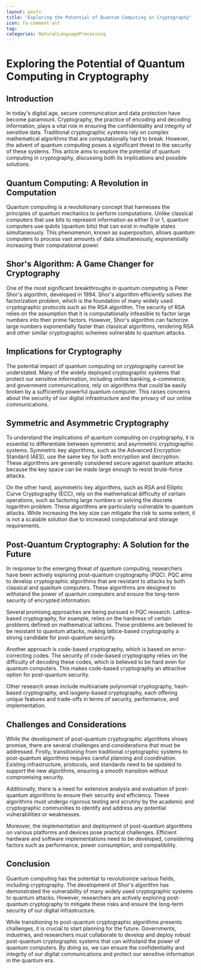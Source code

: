 ```yaml
---
layout: posts
title: "Exploring the Potential of Quantum Computing in Cryptography"
icon: fa-comment-alt
tag:      
categories: NaturalLanguageProcessing
---
```



# Exploring the Potential of Quantum Computing in Cryptography

## Introduction

In today's digital age, secure communication and data protection have become paramount. Cryptography, the practice of encoding and decoding information, plays a vital role in ensuring the confidentiality and integrity of sensitive data. Traditional cryptographic systems rely on complex mathematical algorithms that are computationally hard to break. However, the advent of quantum computing poses a significant threat to the security of these systems. This article aims to explore the potential of quantum computing in cryptography, discussing both its implications and possible solutions.

## Quantum Computing: A Revolution in Computation

Quantum computing is a revolutionary concept that harnesses the principles of quantum mechanics to perform computations. Unlike classical computers that use bits to represent information as either 0 or 1, quantum computers use qubits (quantum bits) that can exist in multiple states simultaneously. This phenomenon, known as superposition, allows quantum computers to process vast amounts of data simultaneously, exponentially increasing their computational power.

## Shor's Algorithm: A Game Changer for Cryptography

One of the most significant breakthroughs in quantum computing is Peter Shor's algorithm, developed in 1994. Shor's algorithm efficiently solves the factorization problem, which is the foundation of many widely used cryptographic protocols such as the RSA algorithm. The security of RSA relies on the assumption that it is computationally infeasible to factor large numbers into their prime factors. However, Shor's algorithm can factorize large numbers exponentially faster than classical algorithms, rendering RSA and other similar cryptographic schemes vulnerable to quantum attacks.

## Implications for Cryptography

The potential impact of quantum computing on cryptography cannot be understated. Many of the widely deployed cryptographic systems that protect our sensitive information, including online banking, e-commerce, and government communications, rely on algorithms that could be easily broken by a sufficiently powerful quantum computer. This raises concerns about the security of our digital infrastructure and the privacy of our online communications.

## Symmetric and Asymmetric Cryptography

To understand the implications of quantum computing on cryptography, it is essential to differentiate between symmetric and asymmetric cryptographic systems. Symmetric key algorithms, such as the Advanced Encryption Standard (AES), use the same key for both encryption and decryption. These algorithms are generally considered secure against quantum attacks because the key space can be made large enough to resist brute-force attacks.

On the other hand, asymmetric key algorithms, such as RSA and Elliptic Curve Cryptography (ECC), rely on the mathematical difficulty of certain operations, such as factoring large numbers or solving the discrete logarithm problem. These algorithms are particularly vulnerable to quantum attacks. While increasing the key size can mitigate the risk to some extent, it is not a scalable solution due to increased computational and storage requirements.

## Post-Quantum Cryptography: A Solution for the Future

In response to the emerging threat of quantum computing, researchers have been actively exploring post-quantum cryptography (PQC). PQC aims to develop cryptographic algorithms that are resistant to attacks by both classical and quantum computers. These algorithms are designed to withstand the power of quantum computers and ensure the long-term security of encrypted information.

Several promising approaches are being pursued in PQC research. Lattice-based cryptography, for example, relies on the hardness of certain problems defined on mathematical lattices. These problems are believed to be resistant to quantum attacks, making lattice-based cryptography a strong candidate for post-quantum security.

Another approach is code-based cryptography, which is based on error-correcting codes. The security of code-based cryptography relies on the difficulty of decoding these codes, which is believed to be hard even for quantum computers. This makes code-based cryptography an attractive option for post-quantum security.

Other research areas include multivariate polynomial cryptography, hash-based cryptography, and isogeny-based cryptography, each offering unique features and trade-offs in terms of security, performance, and implementation.

## Challenges and Considerations

While the development of post-quantum cryptographic algorithms shows promise, there are several challenges and considerations that must be addressed. Firstly, transitioning from traditional cryptographic systems to post-quantum algorithms requires careful planning and coordination. Existing infrastructure, protocols, and standards need to be updated to support the new algorithms, ensuring a smooth transition without compromising security.

Additionally, there is a need for extensive analysis and evaluation of post-quantum algorithms to ensure their security and efficiency. These algorithms must undergo rigorous testing and scrutiny by the academic and cryptographic communities to identify and address any potential vulnerabilities or weaknesses.

Moreover, the implementation and deployment of post-quantum algorithms on various platforms and devices pose practical challenges. Efficient hardware and software implementations need to be developed, considering factors such as performance, power consumption, and compatibility.

## Conclusion

Quantum computing has the potential to revolutionize various fields, including cryptography. The development of Shor's algorithm has demonstrated the vulnerability of many widely used cryptographic systems to quantum attacks. However, researchers are actively exploring post-quantum cryptography to mitigate these risks and ensure the long-term security of our digital infrastructure.

While transitioning to post-quantum cryptographic algorithms presents challenges, it is crucial to start planning for the future. Governments, industries, and researchers must collaborate to develop and deploy robust post-quantum cryptographic systems that can withstand the power of quantum computers. By doing so, we can ensure the confidentiality and integrity of our digital communications and protect our sensitive information in the quantum era.